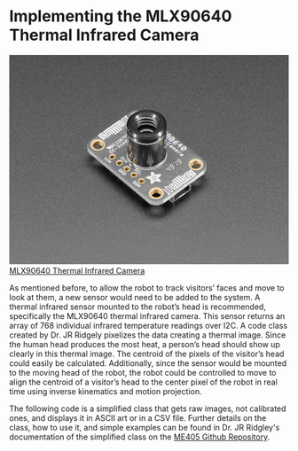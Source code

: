 # Implementing the MLX90640 Thermal Infrared Camera

![alt text](4407-01.jpg)
[MLX90640 Thermal Infrared Camera](https://www.adafruit.com/product/4407?srsltid=AfmBOopXb30Go0bubMpvIDiZCzZyr46Ge3ta_hf_qWBkuULyXO7aMHXZ)

As mentioned before, to allow the robot to track visitors’ faces and move to look at them, a new sensor would need to be added to the system. A thermal infrared sensor mounted to the robot’s head is recommended, specifically the MLX90640 thermal infrared camera. This sensor returns an array of 768 individual infrared temperature readings over I2C. A code class created by Dr. JR Ridgely pixelizes the data creating a thermal image. Since the human head produces the most heat, a person’s head should show up clearly in this thermal image. The centroid of the pixels of the visitor’s head could easily be calculated. Additionally, since the sensor would be mounted to the moving head of the robot, the robot could be controlled to move to align the centroid of a visitor’s head to the center pixel of the robot in real time using inverse kinematics and motion projection.

The following code is a simplified class that gets raw images, not calibrated ones, and displays it in ASCII art or in a CSV file. Further details on the class, how to use it, and simple examples can be found in Dr. JR Ridgley's documentation of the simplified class on the [ME405 Github Repository](https://github.com/spluttflob/ME405-Support/tree/36a0880c9371952473f5a6e82b29fab4140e809c/mlx_raw).